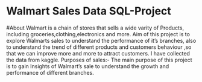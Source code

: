 # Walmart Sales Data SQL-Project

#About
Walmart is a chain of stores that sells a wide varity of 
Products, including groceries,clothing,electronics and more. Aim of this project is to explore Walmarts sales to understand the performance of it’s branches, also to understand the trend of different products and customers behaviour ,so that we can improve more and more to attract customers. I have collected the data from kaggle.
Purposes of sales:- The main purpose of this project is to gain 
Insights of Walmart’s sale to understand the growth and performance of different branches.
